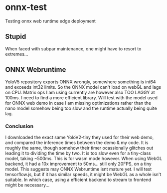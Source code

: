 # onnx-test

Testing onnx web runtime edge deployment

## Stupid

When faced with subpar maintenance, one might have to resort to extremes...

## ONNX Webruntime

YoloV5 repository exports ONNX wrongly, somewhere something is int64 and exceeds int32 limits. So the ONNX model can't load on webGL and lags on CPU. Matrix ops I am using currently are however also TOO LAGGY at 100ms. I need to find a more efficient library. Will test with the model used for ONNX web demo in case I am missing optimizations rather than the nano model somehow being too slow and the runtime actually being quite lag.

### Conclusion

I downloaded the exact same YoloV2-tiny they used for their web demo, and compared the inference times between the demo & my code. It is roughly the same, though somehow their timer ocassionally glitches out leading it to dividing the time by two. It is too slow even for a tiny-class model, taking ~500ms. This is for wasm mode however. When using WebGL backend, it had a 10x improvement to 50ms... still only 20FPS, on a tiny model. This suggests may ONNX Webruntime isnt mature yet. I will test tensorflow.js, but if it has similar speeds, it might be WebGL as a whole isn't suitable. In which case, using a efficient backend to stream to frontend might be necessary...
